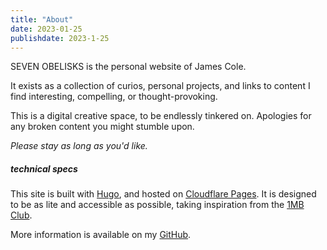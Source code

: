 ```yaml
---
title: "About"
date: 2023-01-25
publishdate: 2023-1-25
---
```


SEVEN OBELISKS is the personal website of James Cole.

It exists as a collection of curios, personal projects, and links to content I find interesting, compelling, or thought-provoking.

This is a digital creative space, to be endlessly tinkered on. Apologies for any broken content you might stumble upon.

*Please stay as long as you'd like.*

##### technical specs

This site is built with [Hugo](https://gohugo.io/), and hosted on [Cloudflare Pages](https://pages.cloudflare.com/). It is designed to be as lite and accessible as possible, taking inspiration from  the [1MB Club](https://1mb.club/).

More information is available on my [GitHub](https://github.com/seven-obelisks/seven-obelisks).